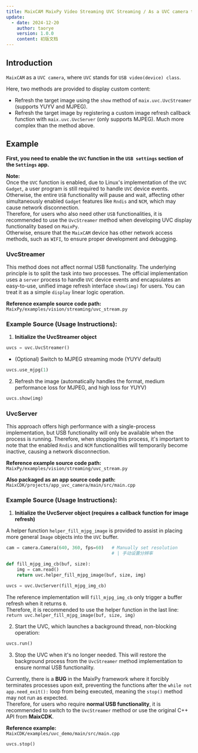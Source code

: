 ```yaml
---
title: MaixCAM MaixPy Video Streaming UVC Streaming / As a UVC camera to display custom image
update:
  - date: 2024-12-20
    author: taorye
    version: 1.0.0
    content: 初版文档
---
```


## Introduction

`MaixCAM` as a `UVC camera`, where `UVC` stands for `USB video(device) class`.

Here, two methods are provided to display custom content:

- Refresh the target image using the `show` method of `maix.uvc.UvcStreamer` (supports YUYV and MJPEG).
- Refresh the target image by registering a custom image refresh callback function with `maix.uvc.UvcServer` (only supports MJPEG). Much more complex than the method above.


## Example

**First, you need to enable the `UVC` function in the `USB settings` section of the `Settings` app.**

**Note:**  
Once the `UVC` function is enabled, due to Linux's implementation of the `UVC Gadget`, a user program is still required to handle `UVC` device events.  
Otherwise, the entire `USB` functionality will pause and wait, affecting other simultaneously enabled `Gadget` features like `Rndis` and `NCM`, which may cause network disconnection.  
Therefore, for users who also need other `USB` functionalities, it is recommended to use the `UvcStreamer` method when developing UVC display functionality based on `MaixPy`.  
Otherwise, ensure that the `MaixCAM` device has other network access methods, such as `WIFI`, to ensure proper development and debugging.


### UvcStreamer

This method does not affect normal USB functionality. The underlying principle is to split the task into two processes. The official implementation uses a `server` process to handle `UVC` device events and encapsulates an easy-to-use, unified image refresh interface `show(img)` for users. You can treat it as a simple `display` linear logic operation.

**Reference example source code path:**  
`MaixPy/examples/vision/streaming/uvc_stream.py`

### **Example Source (Usage Instructions):**

1. **Initialize the UvcStreamer object**

```python
uvcs = uvc.UvcStreamer()
```

- (Optional) Switch to MJPEG streaming mode (YUYV default)

```python
uvcs.use_mjpg(1)
```

2. Refresh the image (automatically handles the format, medium performance loss for MJPEG, and high loss for YUYV)

```python
uvcs.show(img)
```

### UvcServer

This approach offers high performance with a single-process implementation, but USB functionality will only be available when the process is running. Therefore, when stopping this process, it's important to note that the enabled `Rndis` and `NCM` functionalities will temporarily become inactive, causing a network disconnection.

**Reference example source code path:**  
`MaixPy/examples/vision/streaming/uvc_stream.py`

**Also packaged as an app source code path:**  
`MaixCDK/projects/app_uvc_camera/main/src/main.cpp`

### **Example Source (Usage Instructions):**

1. **Initialize the UvcServer object (requires a callback function for image refresh)**

A helper function `helper_fill_mjpg_image` is provided to assist in placing more general `Image` objects into the `UVC` buffer.

```python
cam = camera.Camera(640, 360, fps=60)   # Manually set resolution
                                        # | 手动设置分辨率

def fill_mjpg_img_cb(buf, size):
    img = cam.read()
    return uvc.helper_fill_mjpg_image(buf, size, img)

uvcs = uvc.UvcServer(fill_mjpg_img_cb)
```
The reference implementation will `fill_mjpg_img_cb` only trigger a buffer refresh when it returns `0`.  
Therefore, it is recommended to use the helper function in the last line:
`return uvc.helper_fill_mjpg_image(buf, size, img)`

2. Start the UVC, which launches a background thread, non-blocking operation:

```python
uvcs.run()
```

3. Stop the UVC when it's no longer needed. This will restore the background process from the `UvcStreamer` method implementation to ensure normal USB functionality.

Currently, there is a **BUG** in the MaixPy framework where it forcibly terminates processes upon exit, preventing the functions after the `while not app.need_exit():` loop from being executed, meaning the `stop()` method may not run as expected.  
Therefore, for users who require **normal USB functionality**, it is recommended to switch to the `UvcStreamer` method or use the original C++ API from **MaixCDK**.  

**Reference example:**  
`MaixCDK/examples/uvc_demo/main/src/main.cpp`

```python
uvcs.stop()
```
